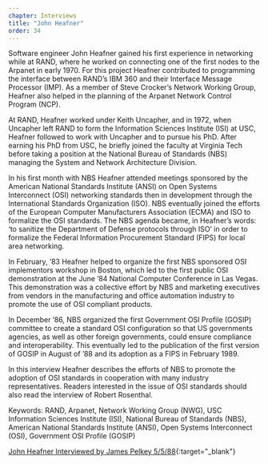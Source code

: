```yaml
---
chapter: Interviews
title: "John Heafner"
order: 34
---
```


Software engineer John Heafner gained his first experience in networking while at RAND, where he worked on connecting one of the first nodes to the Arpanet in early 1970. For this project Heafner contributed to programming the interface between RAND’s IBM 360 and their Interface Message Processor (IMP). As a member of Steve Crocker’s Network Working Group, Heafner also helped in the planning of the Arpanet Network Control Program (NCP).

At RAND, Heafner worked under Keith Uncapher, and in 1972, when Uncapher left RAND to form the Information Sciences Institute (ISI) at USC, Heafner followed to work with Uncapher and to pursue his PhD. After earning his PhD from USC, he briefly joined the faculty at Virginia Tech before taking a position at the National Bureau of Standards (NBS) managing the System and Network Architecture Division.

In his first month with NBS Heafner attended meetings sponsored by the American National Standards Institute (ANSI) on Open Systems Interconnect (OSI) networking standards then in development through the International Standards Organization (ISO). NBS eventually joined the efforts of the European Computer Manufacturers Association (ECMA) and ISO to formalize the OSI standards. The NBS agenda became, in Heafner’s words: ‘to sanitize the Department of Defense protocols through ISO’ in order to formalize the Federal Information Procurement Standard (FIPS) for local area networking.

In February, ’83 Heafner helped to organize the first NBS sponsored OSI implementors workshop in Boston, which led to the first public OSI demonstration at the June ’84 National Computer Conference in Las Vegas. This demonstration was a collective effort by NBS and marketing executives from vendors in the manufacturing and office automation industry to promote the use of OSI compliant products.

In December ’86, NBS organized the first Government OSI Profile (GOSIP) committee to create a standard OSI configuration so that US governments agencies, as well as other foreign governments, could ensure compliance and interoperability. This eventually led to the publication of the first version of GOSIP in August of ’88 and its adoption as a FIPS in February 1989.

In this interview Heafner describes the efforts of NBS to promote the adoption of OSI standards in cooperation with many industry representatives. Readers interested in the issue of OSI standards should also read the interview of Robert Rosenthal.

Keywords: RAND, Arpanet, Network Working Group (NWG), USC Information Sciences Institute (ISI), National Bureau of Standards (NBS), American National Standards Institute (ANSI), Open Systems Interconnect (OSI), Government OSI Profile (GOSIP)

[John Heafner Interviewed by James Pelkey 5/5/88](https://archive.computerhistory.org/resources/access/text/2020/04/102792040-05-01-acc.pdf){:target="_blank"}
